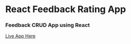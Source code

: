 # React Feedback Rating App

### Feedback CRUD App using React

[Live App Here](https://react-feedback-rating.netlify.app/)

